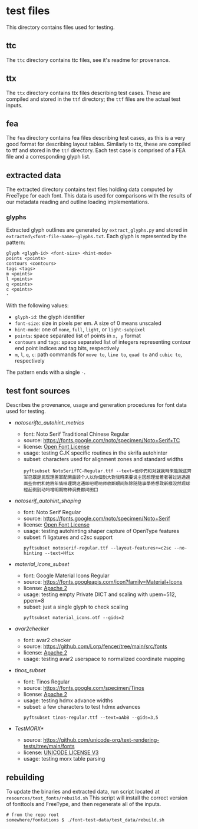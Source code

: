 # test files

This directory contains files used for testing.

## ttc

The `ttc` directory contains ttc files, see it's readme for provenance.

## ttx

The `ttx` directory contains ttx files describing test cases. These are compiled
and stored in the `ttf` directory; the `ttf` files are the actual test inputs.

## fea

The `fea` directory contains fea files describing test cases, as this is a
very good format for describing layout tables. Similarly to ttx,
these are compiled to ttf and stored in the `ttf` directory. Each test case is
comprised of a FEA file and a corresponding glyph list.

## extracted data
The extracted directory contains text files holding data computed by FreeType
for each font. This data is used for comparisons with the results of our 
metadata reading and outline loading implementations.

### glyphs
Extracted glyph outlines are generated by `extract_glyphs.py` and stored in 
`extracted\<font-file-name>-glyphs.txt`. Each glyph is represented by the pattern:

```
glyph <glyph-id> <font-size> <hint-mode>
points <points>
contours <contours>
tags <tags>
m <points>
l <points>
q <points>
c <points>
-
```

With the following values:
* `glyph-id`: the glyph identifier
* `font-size`: size in pixels per em. A size of 0 means unscaled
* `hint-mode`: one of `none`, `full`, `light`, or `light-subpixel`
* `points`: space separated list of points in `x, y` format
* `contours` and `tags`: space separated list of integers representing contour end point 
    indices and tag bits, respectively
* `m`, `l`, `q`, `c`: path commands for `move to`, `line to`, `quad to` and `cubic to`, 
    respectively

The pattern ends with a single `-`.

## test font sources
Describes the provenance, usage and generation procedures for font data used for testing.

* _notoseriftc_autohint_metrics_
  * font: Noto Serif Traditional Chinese Regular
  * source: https://fonts.google.com/noto/specimen/Noto+Serif+TC
  * license: [Open Font License][OFL]
  * usage: testing CJK specific routines in the skrifa autohinter
  * subset: characters used for alignment zones and standard widths
    ```shell
    pyftsubset NotoSerifTC-Regular.ttf --text=他你們和对就我時来能說这齊军已既是民现理置軍配開露顾个人以你個到大對我時来要说主因想理當着者著过进過還面些你們和她將年情样理說这通即吧呢响师收斷眼间陈除随隨事學將想政新樣沒然现球經起例别动吗增明期物种调费都间田囗
    ```

* _notoserif_autohint_shaping_
  * font: Noto Serif Regular
  * source: https://fonts.google.com/noto/specimen/Noto+Serif
  * license: [Open Font License][OFL]
  * usage: testing autohinting shaper capture of OpenType features
  * subset: fi ligatures and c2sc support
    ```shell
    pyftsubset notoserif-regular.ttf --layout-features+=c2sc --no-hinting --text=Hfix
    ```

* _material_icons_subset_
  * font: Google Material Icons Regular
  * source: https://fonts.googleapis.com/icon?family=Material+Icons
  * license: [Apache 2][Apache2]
  * usage: testing empty Private DICT and scaling with upem=512, ppem=8
  * subset: just a single glyph to check scaling
    ```shell
    pyftsubset material_icons.otf --gids=2
    ```

* _avar2checker_
  * font: avar2 checker
  * source: https://github.com/Lorp/fencer/tree/main/src/fonts
  * license: [Apache 2][Apache2]
  * usage: testing avar2 userspace to normalized coordinate mapping

* _tinos_subset_
  * font: Tinos Regular
  * source: https://fonts.google.com/specimen/Tinos
  * license: [Apache 2][Apache2]
  * usage: testing hdmx advance widths
  * subset: a few characters to test hdmx advances
    ```shell
    pyftsubset tinos-regular.ttf --text=aAbB --gids=3,5
    ```
* _TestMORX*_
  * source: https://github.com/unicode-org/text-rendering-tests/tree/main/fonts
  * license: [UNICODE LICENSE V3](Unicode3)
  * usage: testing morx table parsing

## rebuilding
To update the binaries and extracted data, run script located at `resources/test_fonts/rebuild.sh`
This script will install the correct version of fonttools and FreeType, and then regenerate
all of the inputs.

```shell
# from the repo root
somewhere/fontations $ ./font-test-data/test_data/rebuild.sh
```

[OFL]: https://scripts.sil.org/cms/scripts/page.php?site_id=nrsi&id=OFL
[Apache2]: https://www.apache.org/licenses/LICENSE-2.0
[Unicode3]: https://github.com/unicode-org/text-rendering-tests/blob/main/LICENSE